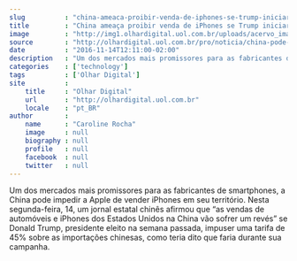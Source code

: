 ```yaml
---
slug          : "china-ameaca-proibir-venda-de-iphones-se-trump-iniciar-guerra-comercial"
title         : "China ameaça proibir venda de iPhones se Trump iniciar 'guerra comercial'"
image         : "http://img1.olhardigital.uol.com.br/uploads/acervo_imagens/2016/09/20160907174907_660_420.jpg"
source        : "http://olhardigital.uol.com.br/pro/noticia/china-pode-proibir-a-venda-de-iphones-se-trump-iniciar-guerra-comercial/63893"
date          : "2016-11-14T12:11:00-02:00"
description   : "Um dos mercados mais promissores para as fabricantes de smartphones, a China pode impedir a Apple de vender iPhones em seu território. Nesta segunda-feira, 14, um jornal estatal chinês afirmou que “as vendas de automóveis e iPhones dos Estados Unidos na China vão sofrer um revés” se Donald Trump, presidente eleito na semana passada, impuser uma tarifa de 45% sobre as importações chinesas, como teria dito que faria durante sua campanha."
categories    : ['technology']
tags          : ['Olhar Digital']
site          :
    title     : "Olhar Digital"
    url       : "http://olhardigital.uol.com.br"
    locale    : "pt_BR"
author        :
    name      : "Caroline Rocha"
    image     : null
    biography : null
    profile   : null
    facebook  : null
    twitter   : null
---
```


Um dos mercados mais promissores para as fabricantes de smartphones, a China pode impedir a Apple de vender iPhones em seu território. Nesta segunda-feira, 14, um jornal estatal chinês afirmou que “as vendas de automóveis e iPhones dos Estados Unidos na China vão sofrer um revés” se Donald Trump, presidente eleito na semana passada, impuser uma tarifa de 45% sobre as importações chinesas, como teria dito que faria durante sua campanha.
